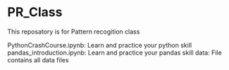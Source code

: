 # PR_Class
This reposatory is for Pattern recogition class

PythonCrashCourse.ipynb: Learn and practice your python skill
pandas_introduction.ipynb: Learn and practice your pandas skill
data: File contains all data files
